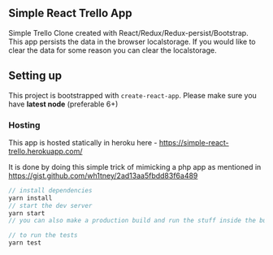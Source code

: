 ## Simple React Trello App

Simple Trello Clone created with React/Redux/Redux-persist/Bootstrap. This app persists the data in the browser localstorage. If you would like to clear the data for some reason you can clear the localstorage.

## Setting up

This project is bootstrapped with `create-react-app`. Please make sure you have **latest node** (preferable 6+)

### Hosting

This app is hosted statically in heroku here - https://simple-react-trello.herokuapp.com/

It is done by doing this simple trick of mimicking a php app as mentioned in https://gist.github.com/wh1tney/2ad13aa5fbdd83f6a489


```javascript
// install dependencies
yarn install
// start the dev server
yarn start
// you can also make a production build and run the stuff inside the build folder

// to run the tests
yarn test
```
